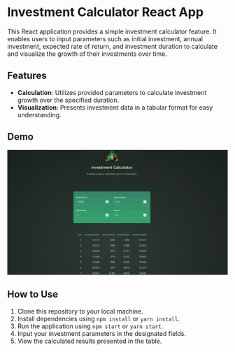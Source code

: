 # Investment Calculator React App

This React application provides a simple investment calculator feature. It enables users to input parameters such as initial investment, annual investment, expected rate of return, and investment duration to calculate and visualize the growth of their investments over time.

## Features

- **Calculation**: Utilizes provided parameters to calculate investment growth over the specified duration.
- **Visualization**: Presents investment data in a tabular format for easy understanding.

## Demo

![demo](./readme-demo/ezgif.com-video-to-gif-converter.gif)

## How to Use

1. Clone this repository to your local machine.
2. Install dependencies using `npm install` or `yarn install`.
3. Run the application using `npm start` or `yarn start`.
4. Input your investment parameters in the designated fields.
5. View the calculated results presented in the table.